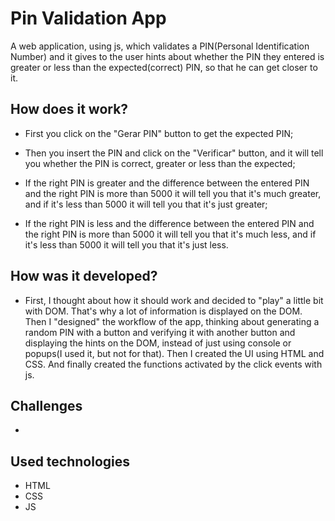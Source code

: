 # Pin Validation App

A web application, using js, which validates a PIN(Personal Identification Number) and it gives to the user hints about whether the PIN they entered is greater or less than the expected(correct) PIN, so that he can get closer to it. 


## How does it work?

- First you click on the "Gerar PIN" button to get the expected PIN;
- Then you insert the PIN and click on the "Verificar" button, and it will tell you whether the PIN is correct, greater or less than the expected;

- If the right PIN is greater and the difference between the entered PIN and the right PIN is more than 5000 it will tell you that it's much greater, and if it's less than 5000 it will tell you that it's just greater;
- If the right PIN is less and the difference between the entered PIN and the right PIN is more than 5000 it will tell you that it's much less, and if it's less than 5000 it will tell you that it's just less.


## How was it developed?
- First, I thought about how it should work and decided to "play" a little bit with DOM. That's why a lot of information is displayed on the DOM. Then I "designed" the workflow of the app, thinking about generating a random PIN with a button and verifying it with another button and displaying the hints on the DOM, instead of just using console or popups(I used it, but not for that). Then I created the UI using HTML and CSS. And finally created the functions activated by the click events with js.


## Challenges
- 


## Used technologies
- HTML
- CSS
- JS
